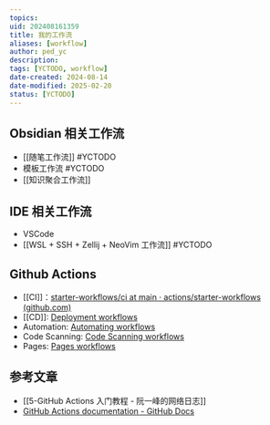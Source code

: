 ```yaml
---
topics: 
uid: 202408161359
title: 我的工作流
aliases: [workflow]
author: ped_yc
description: 
tags: [YCTODO, workflow]
date-created: 2024-08-14
date-modified: 2025-02-20
status: [YCTODO]
---
```


## Obsidian 相关工作流

- [[随笔工作流]] #YCTODO
- 模板工作流 #YCTODO
- [[知识聚合工作流]]

## IDE 相关工作流

- VSCode
- [[WSL + SSH + Zellij + NeoVim 工作流]] #YCTODO

## Github Actions

- [[CI]]：[starter-workflows/ci at main · actions/starter-workflows (github.com)](https://github.com/actions/starter-workflows/tree/main/ci)
- [[CD]]: [Deployment workflows](https://github.com/actions/starter-workflows/tree/main/deployments)
- Automation: [Automating workflows](https://github.com/actions/starter-workflows/tree/main/automation)
- Code Scanning: [Code Scanning workflows](https://github.com/actions/starter-workflows/tree/main/code-scanning)
- Pages: [Pages workflows](https://github.com/actions/starter-workflows/tree/main/pages)

## 参考文章

- [[5-GitHub Actions 入门教程 - 阮一峰的网络日志]]
- [GitHub Actions documentation - GitHub Docs](https://docs.github.com/en/actions)
